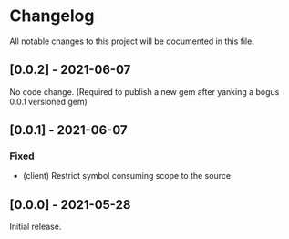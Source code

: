 Changelog
=========

All notable changes to this project will be documented in this file.

[0.0.2] - 2021-06-07
--------------------

No code change. (Required to publish a new gem after yanking a bogus 0.0.1 versioned gem)

[0.0.1] - 2021-06-07
--------------------

### Fixed

- (client) Restrict symbol consuming scope to the source

[0.0.0] - 2021-05-28
--------------------

Initial release.
